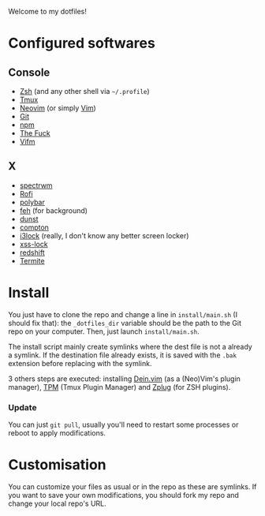 Welcome to my dotfiles!

Configured softwares
====================

Console
-------

* [Zsh](http://www.zsh.org/) (and any other shell via `~/.profile`)
* [Tmux](https://tmux.github.io/)
* [Neovim](https://neovim.io/) (or simply [Vim](https://www.vim.org/))
* [Git](https://git-scm.com/)
* [npm](https://www.npmjs.com/)
* [The Fuck](https://github.com/nvbn/thefuck)
* [Vifm](https://vifm.info/)

X
---

* [spectrwm](https://github.com/conformal/spectrwm)
* [Rofi](https://github.com/davatorium/rofi)
* [polybar](https://github.com/jaagr/polybar)
* [feh](https://feh.finalrewind.org/) (for background)
* [dunst](https://dunst-project.org/)
* [compton](https://github.com/chjj/compton)
* [i3lock](https://i3wm.org/i3lock/) (really, I don't know any better screen locker)
* [xss-lock](https://bitbucket.org/raymonad/xss-lock)
* [redshift](http://jonls.dk/redshift/)
* [Termite](https://github.com/thestinger/termite)

Install
=======

You just have to clone the repo and change a line in `install/main.sh` (I should fix that): the `_dotfiles_dir` variable should be the path to the Git repo on your computer.
Then, just launch `install/main.sh`.

The install script mainly create symlinks where the dest file is not a already a symlink.
If the destination file already exists, it is saved with the `.bak` extension before replacing with the symlink.

3 others steps are executed: installing [Dein.vim](https://github.com/Shougo/dein.vim) (as a (Neo)Vim's plugin manager), [TPM](https://github.com/tmux-plugins/tpm) (Tmux Plugin Manager) and [Zplug](https://github.com/zplug/zplug) (for ZSH plugins).

### Update

You can just `git pull`, usually you'll need to restart some processes or reboot to apply modifications.

Customisation
=============

You can customize your files as usual or in the repo as these are symlinks.
If you want to save your own modifications, you should fork my repo and change your local repo's URL.
